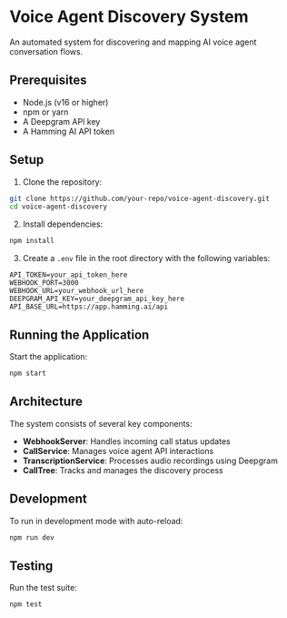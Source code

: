 # Voice Agent Discovery System

An automated system for discovering and mapping AI voice agent conversation flows.

## Prerequisites

-   Node.js (v16 or higher)
-   npm or yarn
-   A Deepgram API key
-   A Hamming AI API token

## Setup

1. Clone the repository:

```bash
git clone https://github.com/your-repo/voice-agent-discovery.git
cd voice-agent-discovery
```

2. Install dependencies:

```bash
npm install
```

3. Create a `.env` file in the root directory with the following variables:

```env
API_TOKEN=your_api_token_here
WEBHOOK_PORT=3000
WEBHOOK_URL=your_webhook_url_here
DEEPGRAM_API_KEY=your_deepgram_api_key_here
API_BASE_URL=https://app.hamming.ai/api
```

## Running the Application

Start the application:

```bash
npm start
```


## Architecture

The system consists of several key components:

- **WebhookServer**: Handles incoming call status updates
- **CallService**: Manages voice agent API interactions
- **TranscriptionService**: Processes audio recordings using Deepgram
- **CallTree**: Tracks and manages the discovery process

## Development

To run in development mode with auto-reload:

```bash
npm run dev
```

## Testing

Run the test suite:

```bash
npm test
```
